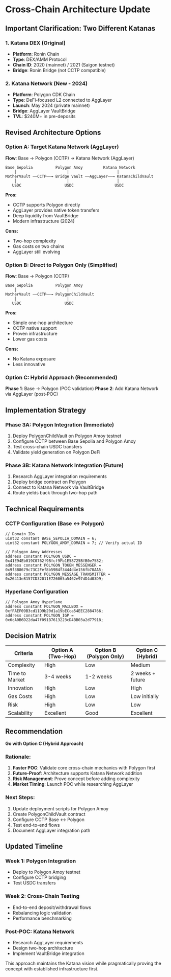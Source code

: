 # Cross-Chain Architecture Update

## Important Clarification: Two Different Katanas

### 1. Katana DEX (Original)
- **Platform**: Ronin Chain
- **Type**: DEX/AMM Protocol  
- **Chain ID**: 2020 (mainnet) / 2021 (Saigon testnet)
- **Bridge**: Ronin Bridge (not CCTP compatible)

### 2. Katana Network (New - 2024)
- **Platform**: Polygon CDK Chain
- **Type**: DeFi-focused L2 connected to AggLayer
- **Launch**: May 2024 (private mainnet)
- **Bridge**: AggLayer VaultBridge
- **TVL**: $240M+ in pre-deposits

## Revised Architecture Options

### Option A: Target Katana Network (AggLayer)
**Flow**: Base → Polygon (CCTP) → Katana Network (AggLayer)

```
Base Sepolia          Polygon Amoy         Katana Network
    │                      │                     │
MotherVault ──CCTP──→ Bridge Vault ──AggLayer──→ KatanaChildVault
    │                      │                     │
   USDC                   USDC                  USDC
```

**Pros:**
- CCTP supports Polygon directly
- AggLayer provides native token transfers
- Deep liquidity from VaultBridge
- Modern infrastructure (2024)

**Cons:**
- Two-hop complexity
- Gas costs on two chains
- AggLayer still evolving

### Option B: Direct to Polygon Only (Simplified)
**Flow**: Base → Polygon (CCTP)

```
Base Sepolia          Polygon Amoy
    │                      │
MotherVault ──CCTP──→ PolygonChildVault
    │                      │
   USDC                   USDC
```

**Pros:**
- Simple one-hop architecture
- CCTP native support
- Proven infrastructure
- Lower gas costs

**Cons:**
- No Katana exposure
- Less innovative

### Option C: Hybrid Approach (Recommended)
**Phase 1**: Base → Polygon (POC validation)
**Phase 2**: Add Katana Network via AggLayer (post-POC)

## Implementation Strategy

### Phase 3A: Polygon Integration (Immediate)
1. Deploy PolygonChildVault on Polygon Amoy testnet
2. Configure CCTP between Base Sepolia and Polygon Amoy
3. Test cross-chain USDC transfers
4. Validate yield generation on Polygon DeFi

### Phase 3B: Katana Network Integration (Future)
1. Research AggLayer integration requirements
2. Deploy bridge contract on Polygon
3. Connect to Katana Network via VaultBridge
4. Route yields back through two-hop path

## Technical Requirements

### CCTP Configuration (Base ↔ Polygon)
```solidity
// Domain IDs
uint32 constant BASE_SEPOLIA_DOMAIN = 6;
uint32 constant POLYGON_AMOY_DOMAIN = 7; // Verify actual ID

// Polygon Amoy Addresses
address constant POLYGON_USDC = 0x41E94Eb019C0762f9Bfcf9Fb1E58725BfB0e7582;
address constant POLYGON_TOKEN_MESSENGER = 0x9f3B8679c73C2Fef8b59B4f3444d4e156fb70AA5;
address constant POLYGON_MESSAGE_TRANSMITTER = 0x26413e8157CD32011E726065a5462e97dD4d03D9;
```

### Hyperlane Configuration
```solidity
// Polygon Amoy Hyperlane
address constant POLYGON_MAILBOX = 0xfFAEF09B3cd11D9b20d1a19bECca54EEC2884766;
address constant POLYGON_IGP = 0x6cA0B6D22da47f091B7613223cD4BB03a2d77918;
```

## Decision Matrix

| Criteria | Option A (Two-Hop) | Option B (Polygon Only) | Option C (Hybrid) |
|----------|-------------------|------------------------|-------------------|
| Complexity | High | Low | Medium |
| Time to Market | 3-4 weeks | 1-2 weeks | 2 weeks + future |
| Innovation | High | Low | High |
| Gas Costs | High | Low | Low initially |
| Risk | High | Low | Low |
| Scalability | Excellent | Good | Excellent |

## Recommendation

**Go with Option C (Hybrid Approach)**

### Rationale:
1. **Faster POC**: Validate core cross-chain mechanics with Polygon first
2. **Future-Proof**: Architecture supports Katana Network addition
3. **Risk Management**: Prove concept before adding complexity
4. **Market Timing**: Launch POC while researching AggLayer

### Next Steps:
1. Update deployment scripts for Polygon Amoy
2. Create PolygonChildVault contract
3. Configure CCTP Base ↔ Polygon
4. Test end-to-end flows
5. Document AggLayer integration path

## Updated Timeline

### Week 1: Polygon Integration
- Deploy to Polygon Amoy testnet
- Configure CCTP bridging
- Test USDC transfers

### Week 2: Cross-Chain Testing  
- End-to-end deposit/withdrawal flows
- Rebalancing logic validation
- Performance benchmarking

### Post-POC: Katana Network
- Research AggLayer requirements
- Design two-hop architecture
- Implement VaultBridge integration

This approach maintains the Katana vision while pragmatically proving the concept with established infrastructure first.